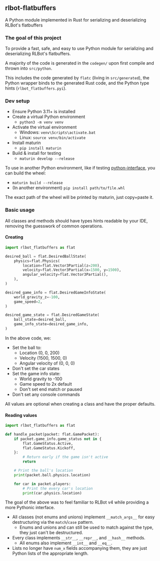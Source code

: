 ## rlbot-flatbuffers

A Python module implemented in Rust for serializing and deserializing RLBot's flatbuffers

### The goal of this project

To provide a fast, safe, and easy to use Python module for serializing and deserializing RLBot's flatbuffers.

A majority of the code is generated in the `codegen/` upon first compile and thrown into `src/python`.

This includes the code generated by `flatc` (living in `src/generated`), the Python wrapper binds to the generated Rust code, and the Python type hints (`rlbot_flatbuffers.pyi`).

### Dev setup

- Ensure Python 3.11+ is installed
- Create a virtual Python environment
  - `python3 -m venv venv`
- Activate the virtual environment
  - Windows: `venv\Scripts\activate.bat`
  - Linux: `source venv/bin/activate`
- Install maturin
  - `pip install maturin`
- Build & install for testing
  - `maturin develop --release`

To use in another Python environment, like if testing [python-interface](https://github.com/VirxEC/python-interface/blob/master/README.md?plain=1), you can build the wheel:

- `maturin build --release`
- (In another environment) `pip install path/to/file.whl`

The exact path of the wheel will be printed by maturin, just copy+paste it.

### Basic usage

All classes and methods should have types hints readable by your IDE, removing the guesswork of common operations.

#### Creating

```python
import rlbot_flatbuffers as flat

desired_ball = flat.DesiredBallState(
    physics=flat.Physics(
        location=flat.Vector3Partial(z=200),
        velocity=flat.Vector3Partial(x=1500, y=1500),
        angular_velocity=flat.Vector3Partial(),
    ),
)

desired_game_info = flat.DesiredGameInfoState(
    world_gravity_z=-100,
    game_speed=2,
)

desired_game_state = flat.DesiredGameState(
    ball_state=desired_ball,
    game_info_state=desired_game_info,
)
```

In the above code, we:

- Set the ball to:
  - Location (0, 0, 200)
  - Velocity (1500, 1500, 0)
  - Angular velocity of (0, 0, 0)
- Don't set the car states
- Set the game info state:
  - World gravity to -100
  - Game speed to 2x default
  - Don't set end match or paused
- Don't set any console commands

All values are optional when creating a class and have the proper defaults.

#### Reading values

```python
import rlbot_flatbuffers as flat

def handle_packet(packet: flat.GamePacket):
    if packet.game_info.game_status not in {
        flat.GameStatus.Active,
        flat.GameStatus.Kickoff,
    }:
        # Return early if the game isn't active
        return

    # Print the ball's location
    print(packet.ball.physics.location)

    for car in packet.players:
        # Print the every car's location
        print(car.physics.location)
```

The goal of the above was to feel familiar to RLBot v4 while providing a more Pythonic interface.

- All classes (not enums and unions) implement `__match_args__` for easy destructuring via the `match`/`case` pattern.
  - Enums and unions and can still be used to match against the type,
    they just can't be destructured.
- Every class implements `__str__`, `__repr__`, and `__hash__` methods.
  - All enums also implement `__int__` and `__eq__`.
- Lists no longer have `num_x` fields accompanying them,
  they are just Python lists of the appropriate length.
